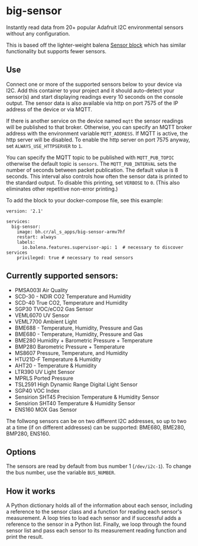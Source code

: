 # big-sensor
Instantly read data from 20+ popular Adafruit I2C environmental sensors without any configuration.

This is based off the lighter-weight balena [Sensor block](https://github.com/balenablocks/sensor) which has similar functionality but supports fewer sensors.

## Use

Connect one or more of the supported sensors below to your device via I2C. Add this container to your project and it should auto-detect your sensor(s) and start displaying readings every 10 seconds on the console output. The sensor data is also available via http on port 7575 of the IP address of the device or via MQTT.

If there is another service on the device named `mqtt` the sensor readings will be published to that broker. Otherwise, you can specify an MQTT broker address with the environment variable `MQTT_ADDRESS`. If MQTT is active, the http server will be disabled. To enable the http server on port 7575 anyway, set `ALWAYS_USE_HTTPSERVER` to `1`. 

You can specify the MQTT topic to be published with `MQTT_PUB_TOPIC` otherwise the default topic is `sensors`. The `MQTT_PUB_INTERVAL` sets the number of seconds between packet publication. The default value is 8 seconds. This interval also controls how often the sensor data is printed to the standard output. To disable this printing, set `VERBOSE` to `0`. (This also eliminates other repetitive non-error printing.)

To add the block to your docker-compose file, see this example:

```
version: '2.1'

services:
  big-sensor:
    image: bh.cr/al_s_apps/big-sensor-armv7hf
    restart: always
    labels:
      io.balena.features.supervisor-api: 1  # necessary to discover services
    privileged: true # necessary to read sensors

```


## Currently supported sensors:

 - PMSA003I Air Quality
 - SCD-30 - NDIR CO2 Temperature and Humidity
 - SCD-40 True CO2, Temperature and Humidity
 - SGP30 TVOC/eCO2 Gas Sensor
 - VEML6070 UV Sensor
 - VEML7700 Ambient Light
 - BME688 - Temperature, Humidity, Pressure and Gas
 - BME680 - Temperature, Humidity, Pressure and Gas
 - BME280 Humidity + Barometric Pressure + Temperature
 - BMP280 Barometric Pressure + Temperature
 - MS8607 Pressure, Temperature, and Humidity
 - HTU21D-F Temperature & Humidity
 - AHT20 - Temperature & Humidity 
 - LTR390 UV Light Sensor
 - MPRLS Ported Pressure
 - TSL2591 High Dynamic Range Digital Light Sensor
 - SGP40 VOC Index
 - Sensirion SHT45 Precision Temperature & Humidity Sensor
 - Sensirion SHT40 Temperature & Humidity Sensor
 - ENS160 MOX Gas Sensor
 
The follwong sensors can be on two different I2C addresses, so up to two at a time (if on different addresses) can be supported: BME680, BME280, BMP280, ENS160.

## Options 

The sensors are read by default from bus number 1 (`/dev/i2c-1`). To change the bus number, use the variable `BUS_NUMBER`.
 
## How it works

A Python dictionary holds all of the information about each sensor, including a reference to the sensor class and a function for reading each sensor's measurement. A loop tries to load each sensor and if successful adds a reference to the sensor in a Python list. Finally, we loop through the found sensor list and pass each sensor to its measurement reading function and print the result.


